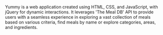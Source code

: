 
Yummy is a web application created using HTML, CSS, and JavaScript, with jQuery for dynamic interactions. It leverages 'The Meal DB' API to provide users with a seamless experience in exploring a vast collection of meals based on various criteria,  find meals by name or explore categories, areas, and ingredients.
